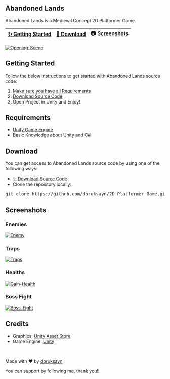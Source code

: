 Abandoned Lands
----------------
<p>Abandoned Lands is a Medieval Concept 2D Platformer Game.<p>
<markdown-accessiblity-table data-catalyst=""><table>
<thead>
<tr>
<th><a href="#getting-started">✨ Getting Started</a></th>
<th><a href="#download">🚀 Download</a></th>
<th><a href="#screenshots">📷 Screenshots</a></th>
</tr>
</thead>
</table></markdown-accessiblity-table>
<a href="https://ibb.co/84Mschj2"><img src="https://i.ibb.co/Kz6hw197/Opening-Scene.png" alt="Opening-Scene" border="0"></a>
<h2>Getting Started</h2>
<b></b>
Follow the below instructions to get started with Abandoned Lands source code:
<ol dir="auto">
<li><a href="#requirements">Make sure you have all Requirements</a></li>
<li><a href="#download">Download Source Code</a></li>
<li>Open Project in Unity and Enjoy!</li>
</ol>
<h2>Requirements</h2>
<b></b>
<ul dir="auto">
<li><a href="https://unity3d.com" rel="nofollow">Unity Game Engine</a></li>
<li>Basic Knowledge about Unity and C#</li>
</ul>
<div class="markdown-heading" dir="auto"><h2 tabindex="-1" class="heading-element" dir="auto">Download</h2><a id="user-content-download" class="anchor" aria-label="Permalink: Download" href="#download"></a></div>
You can get access to Abandoned Lands source code by using one of the following ways:
<ul dir="auto">
<li><a href="https://github.com/doruksayn/Abondoned-Lands/archive/refs/heads/main.zip">✨ Download Source Code</a></li>
<li>Clone the repository locally:</li>
</ul>
<div class="highlight highlight-source-shell notranslate position-relative overflow-auto" dir="auto"><pre>git clone https://github.com/doruksayn/2D-Platformer-Game.git</pre><div class="zeroclipboard-container"><clipboard-copy aria-label="Copy" class="ClipboardButton btn btn-invisible js-clipboard-copy m-2 p-0 d-flex flex-justify-center flex-items-center" data-copy-feedback="Copied!" data-tooltip-direction="w" value="git clone https://github.com/doruksayn/2D-Platformer-Game.git" tabindex="0" role="button"></clipboard-copy></div></div>
<div class="markdown-heading" dir="auto"><h2 tabindex="-1" class="heading-element" dir="auto">Screenshots</h2><a id="user-content-screenshots" class="anchor" aria-label="Permalink: Screenshots" href="#screenshots"></a></div>
<h3>Enemies</h3>
<a href="https://ibb.co/cKkgx1FF"><img src="https://i.ibb.co/9mc8GNTT/Enemy.png" alt="Enemy" border="0"></a>
<h3>Traps</h3>
<a href="https://ibb.co/kVgcRQ54"><img src="https://i.ibb.co/MyDNYMZc/Traps.png" alt="Traps" border="0"></a>
<h3>Healths</h3>
<a href="https://ibb.co/LdR0Ym7x"><img src="https://i.ibb.co/VY9LJR4g/Gain-Health.png" alt="Gain-Health" border="0"></a>
<h3>Boss Fight</h3>
<a href="https://ibb.co/q303Dj51"><img src="https://i.ibb.co/fz8zXFv0/Boss-Fight.png" alt="Boss-Fight" border="0"></a>
<div class="markdown-heading" dir="auto"><h2 tabindex="-1" class="heading-element" dir="auto">Credits</h2><a id="user-content-credits" class="anchor" aria-label="Permalink: Credits" href="#credits"></a></div>
<ul dir="auto">
<li>Graphics: <a href="https://assetstore.unity.com/?srsltid=AfmBOori-upcamcFKP448yZFhcCeLeE8VrJPhVKzq7cyPG9R15FLsGm1" rel="nofollow">Unity Asset Store</a></li>
<li>Game Engine: <a href="https://unity3d.com/" rel="nofollow">Unity</a></li>
</ul>
<br>
<p dir="auto">Made with ❤️ by <a href="https://github.com/doruksayn">doruksayn</a></p>
<p dir="auto">You can support by following me, thank you!!</p>


